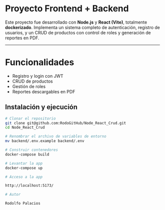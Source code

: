 # Proyecto Frontend + Backend

Este proyecto fue desarrollado con **Node.js** y **React (Vite)**, totalmente **dockerizado**. Implementa un sistema completo de autenticación, registro de usuarios, y un CRUD de productos con control de roles y generación de reportes en PDF.

---

# Funcionalidades

- Registro y login con JWT
- CRUD de productos
- Gestión de roles
- Reportes descargables en PDF


## Instalación y ejecución

```bash
# Clonar el repositorio
git clone git@github.com:RodoGitHub/Node_React_Crud.git
cd Node_React_Crud

# Renombrar el archivo de variables de entorno
mv backend/.env.example backend/.env

# Construir contenedores
docker-compose build

# Levantar la app
docker-compose up

# Acceso a la app

http://localhost:5173/

# Autor

Rodolfo Palacios